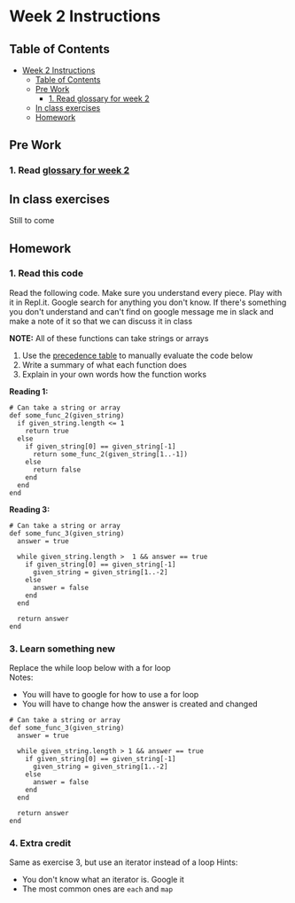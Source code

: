 # Week 2 Instructions

## Table of Contents

   * [Week 2 Instructions](#week-2-instructions)
      * [Table of Contents](#table-of-contents)
      * [Pre Work](#pre-work)
         * [1. Read glossary for week 2](#1-read-glossary-for-week-2)
      * [In class exercises](#in-class-exercises)
      * [Homework](#homework)

## Pre Work

### 1. Read [glossary for week 2](/weekly_glossaries/week_2.md)

## In class exercises
Still to come



## Homework


### 1. Read this code
Read the following code. Make sure you understand every piece.  Play with it in Repl.it.  Google search for anything you don't know.  If there's something you don't understand and can't find on google message me in slack and make a note of it so that we can discuss it in class


**NOTE:** All of these functions can take strings or arrays  

1) Use the [precedence table](https://www.techotopia.com/index.php/Ruby_Operator_Precedence) to manually evaluate the code below
2) Write a summary of what each function does  
3) Explain in your own words how the function works

**Reading 1:**
```
# Can take a string or array
def some_func_2(given_string)
  if given_string.length <= 1
    return true
  else
    if given_string[0] == given_string[-1]
      return some_func_2(given_string[1..-1])
    else
      return false
    end
  end
end
```

**Reading 3:**
```
# Can take a string or array
def some_func_3(given_string)
  answer = true

  while given_string.length >  1 && answer == true
    if given_string[0] == given_string[-1]
      given_string = given_string[1..-2]
    else
      answer = false
    end
  end  
  
  return answer
end
```

### 3. Learn something new
Replace the while loop below with a for loop  
Notes:
- You will have to google for how to use a for loop
- You will have to change how the answer is created and changed

```
# Can take a string or array
def some_func_3(given_string)
  answer = true

  while given_string.length > 1 && answer == true
    if given_string[0] == given_string[-1]
      given_string = given_string[1..-2]
    else
      answer = false
    end
  end  
  
  return answer
end
```


### 4. Extra credit
Same as exercise 3, but use an iterator instead of a loop
Hints:
- You don't know what an iterator is.  Google it
- The most common ones are `each` and `map`





